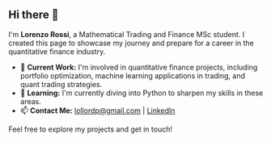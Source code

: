 ## Hi there 👋

I'm **Lorenzo Rossi**, a Mathematical Trading and Finance MSc student. 
I created this page to showcase my journey and prepare for a career in the quantitative finance industry.

- 🔭 **Current Work:** I'm involved in quantitative finance projects, including portfolio optimization, machine learning applications in trading, and quant trading strategies.
- 🌱 **Learning:** I'm currently diving into Python to sharpen my skills in these areas.
- 📫 **Contact Me:** [lollordp@gmail.com](mailto:lollordp@gmail.com) | [LinkedIn](https://www.linkedin.com/in/lorenzo-rossi01/)

Feel free to explore my projects and get in touch!


<!--
**lollordp/lollordp** is a ✨ _special_ ✨ repository because its `README.md` (this file) appears on your GitHub profile.

Here are some ideas to get you started:

- 🔭 I’m currently working on ...
- 🌱 I’m currently learning ...
- 👯 I’m looking to collaborate on ...
- 🤔 I’m looking for help with ...
- 💬 Ask me about ...
- 📫 How to reach me: ...
- 😄 Pronouns: ...
- ⚡ Fun fact: ...
-->

